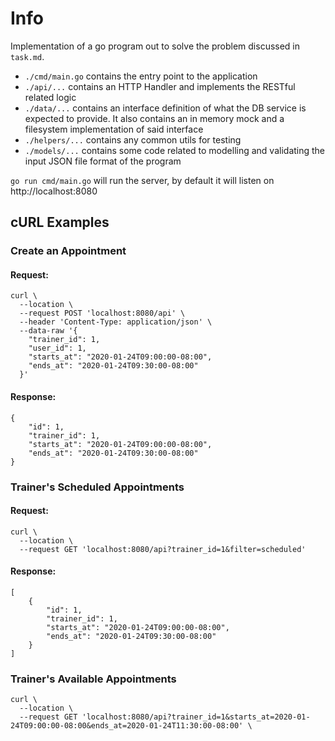 # Info

Implementation of a go program out to solve the problem discussed in `task.md`.

* `./cmd/main.go` contains the entry point to the application
* `./api/...` contains an HTTP Handler and implements the RESTful related logic
* `./data/...` contains an interface definition of what the DB service is expected to provide. It also contains an in memory mock and a filesystem implementation of said interface
* `./helpers/...` contains any common utils for testing
* `./models/...` contains some code related to  modelling and validating the input JSON file format of the program

`go run cmd/main.go` will run the server, by default it will listen on http://localhost:8080

## cURL Examples

### Create an Appointment

#### Request:
```
curl \
  --location \
  --request POST 'localhost:8080/api' \
  --header 'Content-Type: application/json' \
  --data-raw '{
    "trainer_id": 1,
    "user_id": 1,
    "starts_at": "2020-01-24T09:00:00-08:00",
    "ends_at": "2020-01-24T09:30:00-08:00"
  }'
```

#### Response:
```
{
    "id": 1,
    "trainer_id": 1,
    "starts_at": "2020-01-24T09:00:00-08:00",
    "ends_at": "2020-01-24T09:30:00-08:00"
}
```

### Trainer's Scheduled Appointments

#### Request:
```
curl \
  --location \
  --request GET 'localhost:8080/api?trainer_id=1&filter=scheduled'
```

#### Response:
```
[
    {
        "id": 1,
        "trainer_id": 1,
        "starts_at": "2020-01-24T09:00:00-08:00",
        "ends_at": "2020-01-24T09:30:00-08:00"
    }
]
```

### Trainer's Available Appointments

```
curl \
  --location \
  --request GET 'localhost:8080/api?trainer_id=1&starts_at=2020-01-24T09:00:00-08:00&ends_at=2020-01-24T11:30:00-08:00' \
```
